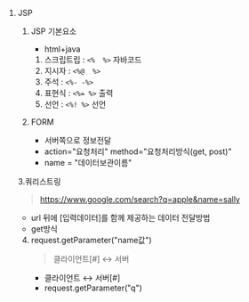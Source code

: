 1. JSP
   1. JSP 기본요소
      - html+java
      1) 스크립트립 : `<%  %>` 자바코드
      2) 지시자 : `<%@  %>`
      3) 주석 : `<%- -%>`
      4) 표현식 : `<%= %>` 출력
      5) 선언 : `<%! %>` 선언
     
   2. FORM
      - 서버쪽으로 정보전달
      - action="요청처리" method="요청처리방식(get, post)"
      - name = "데이터보관이름"


   3.쿼리스트링
      > https://www.google.com/search?q=apple&name=sally
      - url 뒤에 [입력데이터]를 함께 제공하는 데이터 전달방법
      - get방식

   4. request.getParameter("name값")
      >클라이언트[#] ↔ 서버
      - 클라이언트 ↔ 서버[#]
      - request.getParameter("q")
